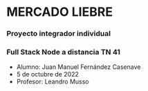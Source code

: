 # MERCADO LIEBRE

### Proyecto integrador individual

### Full Stack Node a distancia TN 41

- Alumno: Juan Manuel Fernández Casenave
- 5 de octubre de 2022
- Profesor: Leandro Musso
